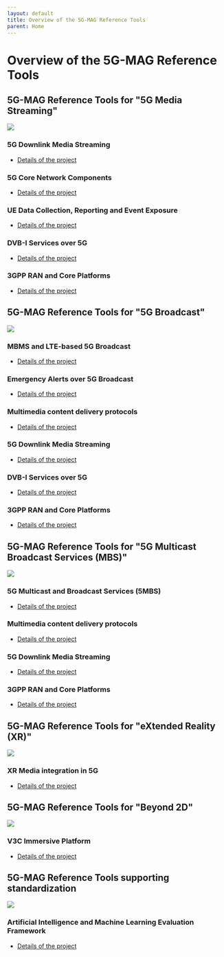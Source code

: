 ```yaml
---
layout: default
title: Overview of the 5G-MAG Reference Tools
parent: Home
---
```


# Overview of the 5G-MAG Reference Tools

## 5G-MAG Reference Tools for "5G Media Streaming"

<img src="../../../assets/images/projects/projects_1.png">

### 5G Downlink Media Streaming
* [Details of the project](./5g-media-streaming/)

### 5G Core Network Components
* [Details of the project](./5g-core-network-components/)

### UE Data Collection, Reporting and Event Exposure
* [Details of the project](./ue-data-collection-reporting-exposure/)

### DVB-I Services over 5G
* [Details of the project](./dvbi-over-5g/)

### 3GPP RAN and Core Platforms
* [Details of the project](./3gpp-ran-and-core-platforms/)

## 5G-MAG Reference Tools for "5G Broadcast"

<img src="../../../assets/images/projects/projects_2.png">

### MBMS and LTE-based 5G Broadcast
* [Details of the project](./lte-based-5g-broadcast/)

### Emergency Alerts over 5G Broadcast
* [Details of the project](./emergency-alerts/)

### Multimedia content delivery protocols
* [Details of the project](./multimedia-content-delivery/)

### 5G Downlink Media Streaming
* [Details of the project](./5g-media-streaming/)

### DVB-I Services over 5G
* [Details of the project](./dvbi-over-5g/)

### 3GPP RAN and Core Platforms
* [Details of the project](./3gpp-ran-and-core-platforms/)

## 5G-MAG Reference Tools for "5G Multicast Broadcast Services (MBS)"

<img src="../../../assets/images/projects/projects_3.png">

### 5G Multicast and Broadcast Services (5MBS)
* [Details of the project](./5g-multicast-broadcast-services/)

### Multimedia content delivery protocols
* [Details of the project](./multimedia-content-delivery/)

### 5G Downlink Media Streaming
* [Details of the project](./5g-media-streaming/)

### 3GPP RAN and Core Platforms
* [Details of the project](./3gpp-ran-and-core-platforms/)

## 5G-MAG Reference Tools for "eXtended Reality (XR)"

<img src="../../../assets/images/projects/projects_4.png">

### XR Media integration in 5G
* [Details of the project](./xr-media-integration-in-5g/)

## 5G-MAG Reference Tools for "Beyond 2D"

<img src="../../../assets/images/projects/projects_5.png">

### V3C Immersive Platform
* [Details of the project](./v3c-immersive-platform/)

## 5G-MAG Reference Tools supporting standardization

<img src="../../../assets/images/projects/projects_6.png">

### Artificial Intelligence and Machine Learning Evaluation Framework
* [Details of the project](./ai-ml-evaluation-framework/)
